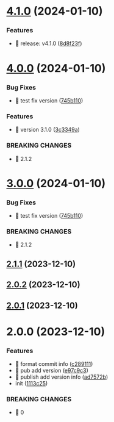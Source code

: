 

# [4.1.0](https://github.com/wuanshi/taro-demo/compare/4.0.0...4.1.0) (2024-01-10)


### Features

* 🎸 release: v4.1.0 ([8d8f23f](https://github.com/wuanshi/taro-demo/commit/8d8f23f2e5e0e325dff50f2b45424e0057ad37c8))

# [4.0.0](https://github.com/wuanshi/taro-demo/compare/2.1.1...4.0.0) (2024-01-10)


### Bug Fixes

* 🐛 test fix version ([745b110](https://github.com/wuanshi/taro-demo/commit/745b110520d86007bef99ec9a70607434fd24b12))


### Features

* 🎸 version 3.1.0 ([3c3349a](https://github.com/wuanshi/taro-demo/commit/3c3349af96a0452a9ac61917e7207c0b45e8fc2d))


### BREAKING CHANGES

* 🧨 2.1.2

# [3.0.0](https://github.com/wuanshi/taro-demo/compare/2.1.1...3.0.0) (2024-01-10)


### Bug Fixes

* 🐛 test fix version ([745b110](https://github.com/wuanshi/taro-demo/commit/745b110520d86007bef99ec9a70607434fd24b12))


### BREAKING CHANGES

* 🧨 2.1.2

## [2.1.1](https://github.com/wuanshi/taro-demo/compare/2.0.2...2.1.1) (2023-12-10)

## [2.0.2](https://github.com/wuanshi/taro-demo/compare/2.0.0...2.0.2) (2023-12-10)

## [2.0.1](https://github.com/wuanshi/taro-demo/compare/2.0.0...2.0.1) (2023-12-10)

# 2.0.0 (2023-12-10)


### Features

* 🎸 format commit info ([c289111](https://github.com/wuanshi/taro-demo/commit/c28911107165229ed69eb8fabc1bad3231ec3e40))
* 🎸 pub add version ([e97c9c3](https://github.com/wuanshi/taro-demo/commit/e97c9c325161e8af954c4be35244b077d72cbd49))
* 🎸 publish add version info ([ad7572b](https://github.com/wuanshi/taro-demo/commit/ad7572ba77456a8a0cfad8a33e23d0e24e444a7f))
* init ([1113c25](https://github.com/wuanshi/taro-demo/commit/1113c25d05f292eb2c35333eb4294d7e9c9fe808))


### BREAKING CHANGES

* 🧨 0
